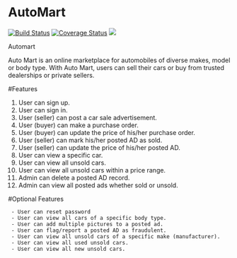 

# AutoMart

[![Build Status](https://travis-ci.org/voke1/Automart.svg?branch=develop)](https://travis-ci.org/voke1/Automart)   [![Coverage Status](https://coveralls.io/repos/github/voke1/Automart/badge.svg?branch=develop)](https://coveralls.io/github/voke1/Automart?branch=develop)     <a href="https://codeclimate.com/github/voke1/AutoMart/maintainability"><img src="https://api.codeclimate.com/v1/badges/ef3a5a387002a1bff028/maintainability" /></a>

Automart

Auto Mart is an online marketplace for automobiles of diverse makes, model or body type. With
Auto Mart, users can sell their cars or buy from trusted dealerships or private sellers.


 #Features

1. User can sign up.
2. User can sign in.
3. User (seller) can post a car sale advertisement.
4. User (buyer) can make a purchase order.
5. User (buyer) can update the price of his/her purchase order.
6. User (seller) can mark his/her posted AD as sold.
7. User (seller) can update the price of his/her posted AD.
8. User can view a specific car.
9. User can view all unsold cars.
10. User can view all unsold cars within a price range.
11. Admin can delete a posted AD record.
12. Admin can view all posted ads whether sold or unsold.


#Optional Features

     - User can reset password
     - User can view all cars of a specific body type.
     - User can add multiple pictures to a posted ad.
     - User can flag/report a posted AD as fraudulent.
     - User can view all unsold cars of a specific make (manufacturer).
     - User can view all used unsold cars.
     - User can view all new unsold cars.